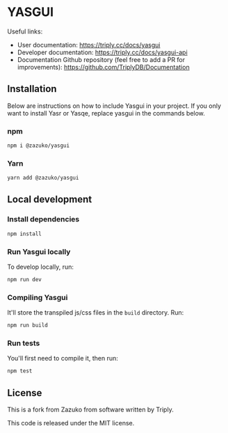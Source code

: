 # YASGUI

Useful links:

- User documentation: https://triply.cc/docs/yasgui
- Developer documentation: https://triply.cc/docs/yasgui-api
- Documentation Github repository (feel free to add a PR for improvements): https://github.com/TriplyDB/Documentation

## Installation

Below are instructions on how to include Yasgui in your project.
If you only want to install Yasr or Yasqe, replace yasgui in the commands below.

### npm

```sh
npm i @zazuko/yasgui
```

### Yarn

```sh
yarn add @zazuko/yasgui
```

## Local development

### Install dependencies

```sh
npm install
```

### Run Yasgui locally

To develop locally, run:

```sh
npm run dev
```

### Compiling Yasgui

It'll store the transpiled js/css files in the `build` directory. Run:

```sh
npm run build
```

### Run tests

You'll first need to compile it, then run:

```sh
npm test
```

## License

This is a fork from Zazuko from software written by Triply.

This code is released under the MIT license.
